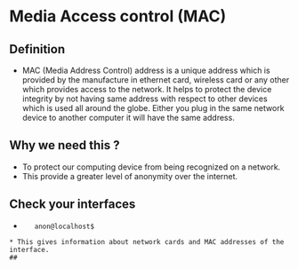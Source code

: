 # Media Access control (MAC)

## Definition
* MAC (Media Address Control) address is a unique address which is provided by the manufacture in ethernet card, wireless card or any other which provides access to the network. It helps to protect the device integrity by not having same address with respect to other devices which is used all around the globe. Either you plug in the same network device to another computer it will have the same address. 

## Why we need this ?

* To protect our computing device from being recognized on a network. 
* This provide a greater level of anonymity over the internet.

## Check your interfaces
* ```anon@localhost$ ifconfig
     anon@localhost$ 
```
* This gives information about network cards and MAC addresses of the interface.
## 

